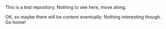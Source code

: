This is a test repository.  Nothing to see here, move along.

OK, so maybe there will be content eventually.  Nothing interesting
though.  Go home!
